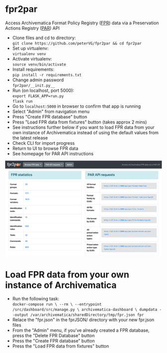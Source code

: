 # fpr2par
Access Archivematica Format Policy Registry ([FPR](https://www.archivematica.org/en/docs/archivematica-1.11/user-manual/preservation/preservation-planning/)) data via a Preservation Actions Registry ([PAR](https://openpreservation.org/events/collaborative-preservation-with-par/)) API

* Clone files and cd to directory:  
  `git clone https://github.com/peterVG/fpr2par && cd fpr2par`  
* Set up virtualenv:  
  `virtualenv venv`  
* Activate virtualenv:  
  `source venv/bin/activate`  
* Install requirements:  
  `pip install -r requirements.txt`
* Change admin password  
  `fpr2par/__init.py__`      
* Run (on localhost, port 5000):  
  `export FLASK_APP=run.py`  
  `flask run`  
* Go to `localhost:5000` in browser to confirm that app is running
* Select "Admin" from navigation menu
* Press "Create FPR database" button
* Press "Load FPR data from fixtures" button (takes approx 2 mins)
* See instructions further below if you want to load FPR data from your own instance of Archivematica instead of using the default values from the latest release
* Check CLI for import progress
* Return to UI to browse FPR data
* See homepage for PAR API instructions

![screencap](fpr2par-demo.png)


# Load FPR data from your own instance of Archivematica
* Run the following task:  
	`docker-compose run \
	--rm \
	--entrypoint /src/dashboard/src/manage.py \
		archivematica-dashboard \
			dumpdata --output /var/archivematica/sharedDirectory/tmp/fpr.json fpr`
* Relace the "fpr.json" in the fprJSON/ directory with your new fpr.json files
* From the "Admin" menu, if you've already created a FPR database, press the "Delete FPR Database" button
* Press the "Create FPR database" button
* Press the "Load FPR data from fixtures" button
